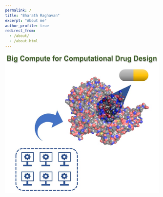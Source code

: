 ```yaml
---
permalink: /
title: "Bharath Raghavan"
excerpt: "About me"
author_profile: true
redirect_from: 
  - /about/
  - /about.html
---
```


![alt text](images/Banner.jpg "Title")
